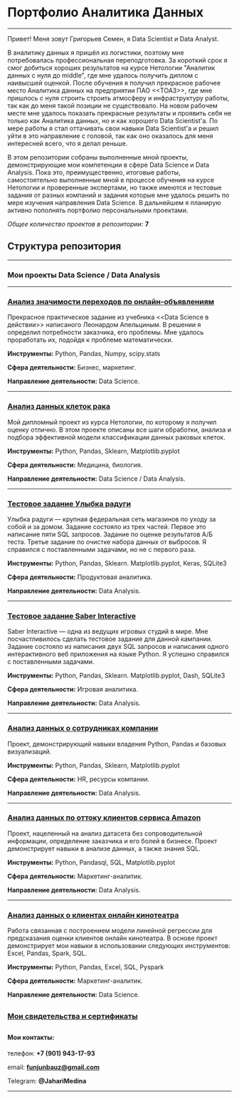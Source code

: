 # Портфолио Аналитика Данных
---

Привет! Меня зовут Григорьев Семен, я Data Scientist и Data Analyst.

В аналитику данных я пришёл из логистики, поэтому мне потребовалась профессиональная переподготовка. За короткий срок я смог добиться хороших результатов на курсе Нетологии "Аналитик данных с нуля до middle", где мне удалось получить диплом с наивысшей оценкой. После обучения я получил прекрасное рабочее место Аналитика данных на предприятии ПАО <<ТОАЗ>>, где мне пришлось с нуля строить строить атмосферу и инфраструктуру работы, так как до меня такой позиции не существовало. На новом рабочем месте мне удалось показать прекрасные результаты и проявить себя не только как Аналитика данных, но и как хорошего Data Scientist'а. По мере работы я стал оттачивать свои навыки Data Scientist'а и решил уйти в это направление с головой, так как оно оказалось для меня интересней всего, что я делал реньше.

В этом репозитории собраны выполненные мной проекты, демонстрирующие мои компетенции в сфере Data Science и Data Analysis. Пока это, преимущественно, итоговые работы, самостоятельно выполненные мной в процессе обучения на курсе Нетологии и проверенные экспертами, но также имеются и тестовые задания от разных компаний и задания которые мне удалось решить по мере изучения направления Data Science. В дальнейшем я планирую активно пополнять портфолио персональными проектами.

*Общее количество проектов в репозитории:* **7**

## Структура репозитория
---

### Мои проекты Data Science / Data Analysis
---

### [Анализ значимости переходов по онлайн-объявлениям](https://github.com/Nevers15/p-value) 

Прекрасное практическое задание из учебника <<Data Science в действии>> написаного Леонардом Апельциным. В решении я определил потребности заказчика, его проблемы. Мне удалось проработать их, подойдя к проблеме математически.

**Инструменты:** Python, Pandas, Numpy, scipy.stats

**Сфера деятельности:** Бизнес, маркетинг.

**Направление деятельности:** Data Science.

---

### [Анализ данных клеток рака](https://github.com/Nevers15/Cancer_Classification) 

Мой дипломный проект из курса Нетологии, по которому я получил оценку отлично. В этом проекте описаны все шаги обработки, анализа и подбора эффективной модели классификации данных раковых клеток.

**Инструменты:** Python, Pandas, Sklearn, Matplotlib.pyplot

**Сфера деятельности:** Медицина, биология.

**Направление деятельности:** Data Science / Data Analysis.

---

### [Тестовое задание Улыбка радуги](https://github.com/Nevers15/UlibkaRadugiTZ) 

Улыбка радуги — крупная федеральная сеть магазинов по уходу за собой и за домом. Задание состояло из  трех частей. Первое это написание пяти SQL запросов. Задание по оценке результатов А/Б теста. Третье задание по очистке набора данных от выбросов. Я справился с поставленными задачами, но не с первого раза.

**Инструменты:** Python, Pandas, Sklearn. Matplotlib.pyplot, Keras, SQLite3

**Сфера деятельности:** Продуктовая аналитика.

**Направление деятельности:** Data Analysis.

---

### [Тестовое задание Saber Interactive](https://github.com/Nevers15/SaberInteractiveTest) 

Saber Interactive — одна из ведущих игровых студий в мире. Мне посчастливилось сделать тестовое задание для данной кампании. Задание состояло из написания двух SQL запросов и написания одного интерактивного веб приложения на языке Python. Я успешно справился с поставленными задачами.

**Инструменты:** Python, Pandas, Sklearn. Matplotlib.pyplot, Dash, SQLite3

**Сфера деятельности:** Игровая аналитика.

**Направление деятельности:** Data Analysis.

---

### [Анализ данных о сотрудниках компании](https://github.com/Nevers15/Pandas_Finals) 

Проект, демонстрирующий навыки владения Python, Pandas и базовых визуализаций.

**Инструменты:** Python, Pandas, Sklearn, Matplotlib.pyplot

**Сфера деятельности:** HR, ресурсы компании.

**Направление деятельности:** Data Analysis.

---

### [Анализ данных по оттоку клиентов сервиса Amazon](https://github.com/Nevers15/Amazon_Transaction) 

Проект, нацеленный на анализ датасета без сопроводительной информации, определение заказчика и его болей в бизнесе. Проект демонстрирует навыки в анализе данных, а также знания SQL.

**Инструменты:** Python, Pandasql, SQL, Matplotlib.pyplot

**Сфера деятельности:** Маркетинг-аналитик.

**Направление деятельности:** Data Analysis.

---

### [Анализ данных о клиентах онлайн кинотеатра](https://github.com/Nevers15/Big_Data_Analysis) 

Работа связанная с построением модели линейной регрессии для предсказания оценки клиентов онлайн кинотеатра. В основе проект демонстрирует мои навыки в использовании следующих инструментов: Excel, Pandas, Spark, SQL.

**Инструменты:** Python, Pandas, Excel, SQL, Pyspark

**Сфера деятельности:** Маркетинг-аналитик.

**Направление деятельности:** Data Science.
##
### [Мои свидетельства и сертификаты](https://github.com/Nevers15/Certificates)

##

#### Мои контакты:

телефон: **+7 (901) 943-17-93**

email: **funjunbauz@gmail.com**

Telegram: **@JahariMedina**

---
